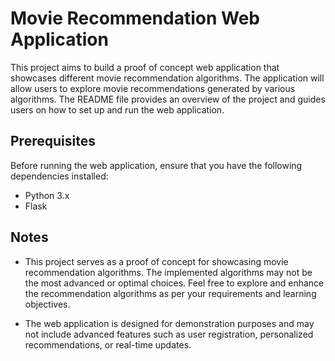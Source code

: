 # Movie Recommendation Web Application

This project aims to build a proof of concept web application that showcases different movie recommendation algorithms. The application will allow users to explore movie recommendations generated by various algorithms. The README file provides an overview of the project and guides users on how to set up and run the web application.

## Prerequisites

Before running the web application, ensure that you have the following dependencies installed:

- Python 3.x
- Flask

## Notes

- This project serves as a proof of concept for showcasing movie recommendation algorithms. The implemented algorithms may not be the most advanced or optimal choices. Feel free to explore and enhance the recommendation algorithms as per your requirements and learning objectives.

- The web application is designed for demonstration purposes and may not include advanced features such as user registration, personalized recommendations, or real-time updates.
